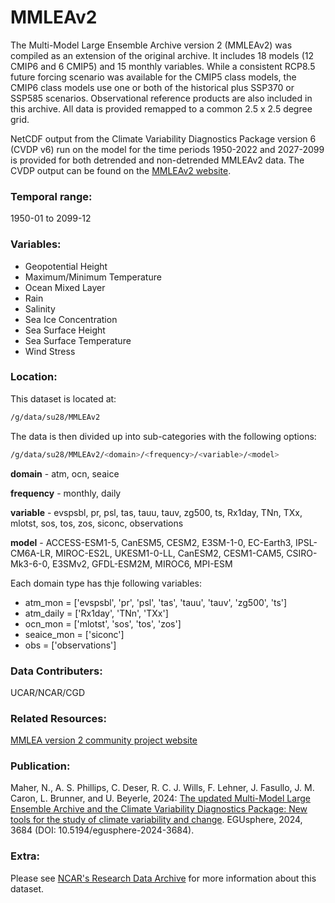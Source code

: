 # MMLEAv2

The Multi-Model Large Ensemble Archive version 2 (MMLEAv2) was compiled as an extension of the original archive. It includes 18 models (12 CMIP6 and 6 CMIP5) and 15 monthly variables. While a consistent RCP8.5 future forcing scenario was available for the CMIP5 class models, the CMIP6 class models use one or both of the historical plus SSP370 or SSP585 scenarios. Observational reference products are also included in this archive. All data is provided remapped to a common 2.5 x 2.5 degree grid.

NetCDF output from the Climate Variability Diagnostics Package version 6 (CVDP v6) run on the model for the time periods 1950-2022 and 2027-2099 is provided for both detrended and non-detrended MMLEAv2 data. The CVDP output can be found on the [MMLEAv2 website](https://www.cesm.ucar.edu/community-projects/mmlea/v2).

### Temporal range:

1950-01 to 2099-12

### Variables:

- Geopotential Height
- Maximum/Minimum Temperature
- Ocean Mixed Layer
- Rain
- Salinity
- Sea Ice Concentration
- Sea Surface Height
- Sea Surface Temperature
- Wind Stress

### Location:

This dataset is located at:

```bash
/g/data/su28/MMLEAv2
```

The data is then divided up into sub-categories with the following options:

```bash
/g/data/su28/MMLEAv2/<domain>/<frequency>/<variable>/<model>
```

**domain** - atm, ocn, seaice

**frequency** - monthly, daily

**variable** - evspsbl, pr, psl, tas, tauu, tauv, zg500, ts, Rx1day, TNn, TXx, mlotst, sos, tos, zos, siconc, observations

**model** - ACCESS-ESM1-5, CanESM5, CESM2, E3SM-1-0, EC-Earth3, IPSL-CM6A-LR, MIROC-ES2L, UKESM1-0-LL, CanESM2, CESM1-CAM5, CSIRO-Mk3-6-0, E3SMv2, GFDL-ESM2M, MIROC6, MPI-ESM


Each domain type has thje following variables:

- atm_mon = ['evspsbl', 'pr', 'psl', 'tas', 'tauu', 'tauv', 'zg500', 'ts']
- atm_daily = ['Rx1day', 'TNn', 'TXx']
- ocn_mon = ['mlotst', 'sos', 'tos', 'zos']
- seaice_mon = ['siconc']
- obs = ['observations']

### Data Contributers:

UCAR/NCAR/CGD

### Related Resources:

[MMLEA version 2 community project website](https://www.cesm.ucar.edu/community-projects/mmlea/v2)

### Publication:

Maher, N., A. S. Phillips, C. Deser, R. C. J. Wills, F. Lehner, J. Fasullo, J. M. Caron, L. Brunner, and U. Beyerle, 2024: [The updated Multi-Model Large Ensemble Archive and the Climate Variability Diagnostics Package: New tools for the study of climate variability and change](https://egusphere.copernicus.org/preprints/2024/egusphere-2024-3684/). EGUsphere, 2024, 3684 (DOI: 10.5194/egusphere-2024-3684).


### Extra:

Please see [NCAR's Research
Data Archive](https://rda.ucar.edu/datasets/d651039/#) for more information about this dataset.